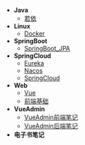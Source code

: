 - **Java**
  - [若依](Java/ruoyi.md)
- **Linux**
  - [Docker](Linux/Docker.md)
- **SpringBoot**
  - [SpringBoot_JPA](SpringBoot/SpringBoot_JPA实现Rest.md)
- **SpringCloud**
  - [Eureka](SpringCloud/Eureka简介.md)
  - [Nacos](SpringCloud/Nacos.md)
  - [SpringCloud](SpringCloud/SpringCloud.md)
- **Web**
  - [Vue](Web/Vue.md)
  - [前端基础](Web/前端基础.md)
- **VueAdmin**
  - [VueAdmin前端笔记](VueAdmin/Vueadmin开发记录.md)
  - [VueAdmin后端笔记](VueAdmin/VueAdmin后端+security+jwt.md)
- **电子书笔记**
